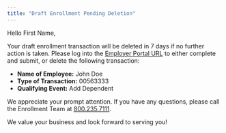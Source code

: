 ```yaml
---
title: "Draft Enrollment Pending Deletion"
---
```


Hello First Name,

Your draft enrollment transaction will be deleted in 7 days if no further action is taken. 
Please log into the [Employer Portal URL](https://test.com) to either complete and submit, or delete the following transaction:

- **Name of Employee:**     John Doe
- **Type of Transaction:**  00563333
- **Qualifying Event:**     Add Dependent

We appreciate your prompt attention. If you have any questions, please call the Enrollment Team at [800.235.7111](tel:8002357111).

We value your business and look forward to serving you!

<x-signature></x-signature>

<x-footer><x-footer>
